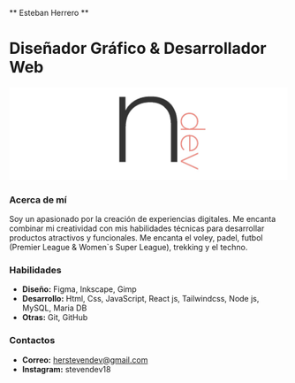 
** Esteban Herrero ** 
# Diseñador Gráfico & Desarrollador Web

![Tu Logo](profilegit.jpg)


### Acerca de mí
Soy un apasionado por la creación de experiencias digitales. Me encanta combinar mi creatividad con mis habilidades técnicas para desarrollar productos atractivos y funcionales. Me encanta el voley, padel, futbol (Premier League & Women`s Super League), trekking y el techno.


### Habilidades
* **Diseño:** Figma, Inkscape, Gimp
* **Desarrollo:** Html, Css, JavaScript, React js, Tailwindcss, Node js, MySQL, Maria DB
* **Otras:** Git, GitHub


### Contactos
* **Correo:** herstevendev@gmail.com
* **Instagram:** stevendev18

